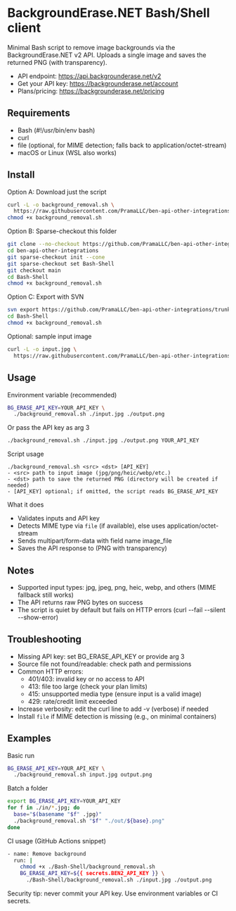 # BackgroundErase.NET Bash/Shell client

Minimal Bash script to remove image backgrounds via the BackgroundErase.NET v2 API. Uploads a single image and saves the returned PNG (with transparency).

- API endpoint: https://api.backgrounderase.net/v2
- Get your API key: https://backgrounderase.net/account
- Plans/pricing: https://backgrounderase.net/pricing

## Requirements
- Bash (#!/usr/bin/env bash)
- curl
- file (optional, for MIME detection; falls back to application/octet-stream)
- macOS or Linux (WSL also works)

## Install

Option A: Download just the script
```bash
curl -L -o background_removal.sh \
  https://raw.githubusercontent.com/PramaLLC/ben-api-other-integrations/main/Bash-Shell/background_removal.sh
chmod +x background_removal.sh
```

Option B: Sparse-checkout this folder
```bash
git clone --no-checkout https://github.com/PramaLLC/ben-api-other-integrations.git
cd ben-api-other-integrations
git sparse-checkout init --cone
git sparse-checkout set Bash-Shell
git checkout main
cd Bash-Shell
chmod +x background_removal.sh
```

Option C: Export with SVN
```bash
svn export https://github.com/PramaLLC/ben-api-other-integrations/trunk/Bash-Shell
cd Bash-Shell
chmod +x background_removal.sh
```

Optional: sample input image
```bash
curl -L -o input.jpg \
  https://raw.githubusercontent.com/PramaLLC/ben-api-other-integrations/main/input.jpg
```

## Usage

Environment variable (recommended)
```bash
BG_ERASE_API_KEY=YOUR_API_KEY \
  ./background_removal.sh ./input.jpg ./output.png
```

Or pass the API key as arg 3
```bash
./background_removal.sh ./input.jpg ./output.png YOUR_API_KEY
```

Script usage
```text
./background_removal.sh <src> <dst> [API_KEY]
- <src> path to input image (jpg/png/heic/webp/etc.)
- <dst> path to save the returned PNG (directory will be created if needed)
- [API_KEY] optional; if omitted, the script reads BG_ERASE_API_KEY
```

What it does
- Validates inputs and API key
- Detects MIME type via `file` (if available), else uses application/octet-stream
- Sends multipart/form-data with field name image_file
- Saves the API response to <dst> (PNG with transparency)

## Notes
- Supported input types: jpg, jpeg, png, heic, webp, and others (MIME fallback still works)
- The API returns raw PNG bytes on success
- The script is quiet by default but fails on HTTP errors (curl --fail --silent --show-error)

## Troubleshooting
- Missing API key: set BG_ERASE_API_KEY or provide arg 3
- Source file not found/readable: check path and permissions
- Common HTTP errors:
  - 401/403: invalid key or no access to API
  - 413: file too large (check your plan limits)
  - 415: unsupported media type (ensure input is a valid image)
  - 429: rate/credit limit exceeded
- Increase verbosity: edit the curl line to add -v (verbose) if needed
- Install `file` if MIME detection is missing (e.g., on minimal containers)

## Examples

Basic run
```bash
BG_ERASE_API_KEY=YOUR_API_KEY \
  ./background_removal.sh input.jpg output.png
```

Batch a folder
```bash
export BG_ERASE_API_KEY=YOUR_API_KEY
for f in ./in/*.jpg; do
  base="$(basename "$f" .jpg)"
  ./background_removal.sh "$f" "./out/${base}.png"
done
```

CI usage (GitHub Actions snippet)
```bash
- name: Remove background
  run: |
    chmod +x ./Bash-Shell/background_removal.sh
    BG_ERASE_API_KEY=${{ secrets.BEN2_API_KEY }} \
      ./Bash-Shell/background_removal.sh ./input.jpg ./output.png
```

Security tip: never commit your API key. Use environment variables or CI secrets.